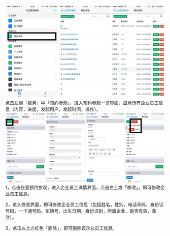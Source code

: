 ![](/assets/2_副本.jpg)点击左侧「服务」中「预约参观」，进入预约参观一览界面，显示所有企业员工信息（内容，进度，发起用户，发起时间，操作）。![](/assets/4_副本1.jpg)1，点击任意预约参观，进入企业员工详情界面，点击左上方「修改」，即可修改企业员工信息。

2，进入修改界面，即可修改企业员工信息（包括姓名，性别，电话号码，身份证号码，一卡通号码，车辆号，出生日期，身份识别，所属企业，是否有效，备注）。

3，点击左上方红色「删除」，即可删除该企业员工信息。



